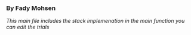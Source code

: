 ### By Fady Mohsen

*This main file includes the stack implemenation*
*in the main function you can edit the trials*

